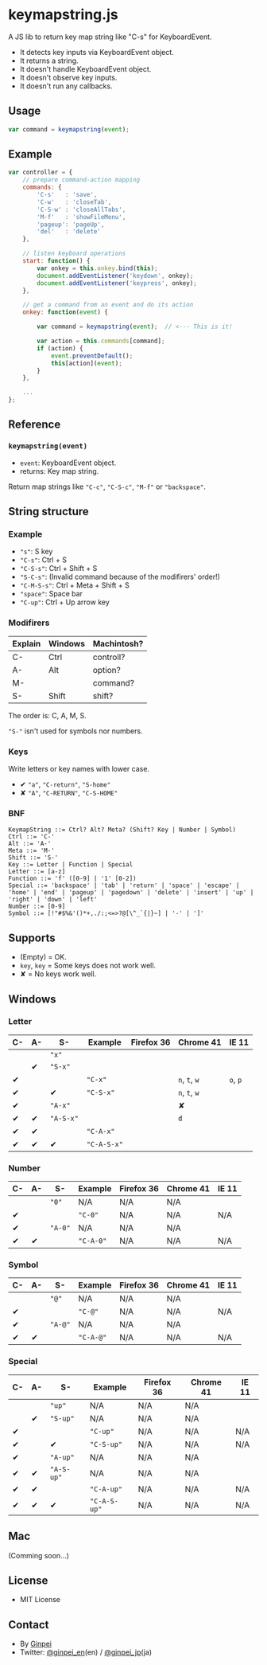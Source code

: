 # keymapstring.js

A JS lib to return key map string like "C-s" for KeyboardEvent.

* It detects key inputs via KeyboardEvent object.
* It returns a string.
* It doesn't handle KeyboardEvent object.
* It doesn't observe key inputs.
* It doesn't run any callbacks.

## Usage

```js
var command = keymapstring(event);
```

## Example

```js
var controller = {
    // prepare command-action mapping
    commands: {
        'C-s'   : 'save',
        'C-w'   : 'closeTab',
        'C-S-w' : 'closeAllTabs',
        'M-f'   : 'showFileMenu',
        'pageup': 'pageUp',
        'del'   : 'delete'
    },

    // listen keyboard operations
    start: function() {
        var onkey = this.onkey.bind(this);
        document.addEventListener('keydown', onkey);
        document.addEventListener('keypress', onkey);
    },

    // get a command from an event and do its action
    onkey: function(event) {

        var command = keymapstring(event);  // <--- This is it!

        var action = this.commands[command];
        if (action) {
            event.preventDefault();
            this[action](event);
        }
    },

    ...
};
```

## Reference

### `keymapstring(event)`

* `event`: KeyboardEvent object.
* returns: Key map string.

Return map strings like `"C-c"`, `"C-S-c"`, `"M-f"` or `"backspace"`.

## String structure

### Example

* `"s"`: S key
* `"C-s"`: Ctrl + S
* `"C-S-s"`: Ctrl + Shift + S
* `"S-C-s"`: (Invalid command because of the modifirers' order!)
* `"C-M-S-s"`: Ctrl + Meta + Shift + S
* `"space"`: Space bar
* `"C-up"`: Ctrl + Up arrow key

### Modifirers

Explain|Windows|Machintosh?
-------|-------|----------
C-     |Ctrl   |controll?
A-     |Alt    |option?
M-     |       |command?
S-     |Shift  |shift?

The order is: C, A, M, S.

`"S-"` isn't used for symbols nor numbers.

### Keys

Write letters or key names with lower case.

* ✔ `"a"`, `"C-return"`, `"S-home"`
* ✘ `"A"`, `"C-RETURN"`, `"C-S-HOME"`

### BNF

```bnf
KeymapString ::= Ctrl? Alt? Meta? (Shift? Key | Number | Symbol)
Ctrl ::= 'C-'
Alt ::= 'A-'
Meta ::= 'M-'
Shift ::= 'S-'
Key ::= Letter | Function | Special
Letter ::= [a-z]
Function ::= 'f' ([0-9] | '1' [0-2])
Special ::= 'backspace' | 'tab' | 'return' | 'space' | 'escape' | 'home' | 'end' | 'pageup' | 'pagedown' | 'delete' | 'insert' | 'up' | 'right' | 'down' | 'left'
Number ::= [0-9]
Symbol ::= [!"#$%&'()*+,./:;<=>?@[\^_`{|}~] | '-' | ']'
```

## Supports

* (Empty) = OK.
* `key`, `key` = Some keys does not work well.
* ✘ = No keys work well.

## Windows

### Letter

C- |A- |S- |Example     |Firefox 36|Chrome 41    |IE 11
---|---|---|------------|----------|-------------|-----
   |   |   |`"x"`       |          |             |
   |   |✔ |`"S-x"`     |          |             |
✔ |   |   |`"C-x"`     |          |`n`, `t`, `w`|`o`, `p`
✔ |   |✔ |`"C-S-x"`   |          |`n`, `t`, `w`|
   |✔ |   |`"A-x"`     |          |             |✘
   |✔ |✔ |`"A-S-x"`   |          |             |`d`
✔ |✔ |   |`"C-A-x"`   |          |             |
✔ |✔ |✔ |`"C-A-S-x"` |          |             |

### Number

C- |A- |S- |Example     |Firefox 36|Chrome 41    |IE 11
---|---|---|------------|----------|-------------|-----
   |   |   |`"0"`       |N/A       |N/A          |N/A
✔ |   |   |`"C-0"`     |N/A       |N/A          |N/A
   |✔ |   |`"A-0"`     |N/A       |N/A          |N/A
✔ |✔ |   |`"C-A-0"`   |N/A       |N/A          |N/A

### Symbol

C- |A- |S- |Example     |Firefox 36|Chrome 41    |IE 11
---|---|---|------------|----------|-------------|-----
   |   |   |`"@"`       |N/A       |N/A          |N/A
✔ |   |   |`"C-@"`     |N/A       |N/A          |N/A
   |✔ |   |`"A-@"`     |N/A       |N/A          |N/A
✔ |✔ |   |`"C-A-@"`   |N/A       |N/A          |N/A

### Special

C- |A- |S- |Example     |Firefox 36|Chrome 41    |IE 11
---|---|---|------------|----------|-------------|-----
   |   |   |`"up"`      |N/A       |N/A          |N/A
   |   |✔ |`"S-up"`    |N/A       |N/A          |N/A
✔ |   |   |`"C-up"`    |N/A       |N/A          |N/A
✔ |   |✔ |`"C-S-up"`  |N/A       |N/A          |N/A
   |✔ |   |`"A-up"`    |N/A       |N/A          |N/A
   |✔ |✔ |`"A-S-up"`  |N/A       |N/A          |N/A
✔ |✔ |   |`"C-A-up"`  |N/A       |N/A          |N/A
✔ |✔ |✔ |`"C-A-S-up"`|N/A       |N/A          |N/A

## Mac

(Comming soon...)

## License

* MIT License

## Contact

* By [Ginpei](https://github.com/ginpei/ginpei)
* Twitter: [@ginpei\_en](https://twitter.com/ginpei_en)(en) / [@ginpei\_jp](https://twitter.com/ginpei_jp)(ja)
